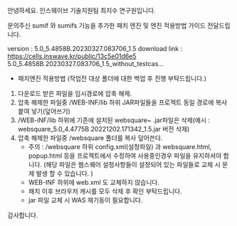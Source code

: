 안녕하세요.
인스웨이브 기술지원팀 최지수 연구원입니다.

문의주신 sumif 와 sumifs 기능을 추가한 패치 엔진 및 엔진 적용방법 가이드 전달드립니다.

version : 5.0_5.4858B.20230327.083706_1.5
download link : https://cells.inswave.kr/public/13c5e01d6e5
 5.0_5.4858B.20230327.083706_1.5_without_testcas...

- 패치엔진 적용방법
(작업전 대상 폴더에 대한 백업 후 진행 부탁드립니다.)
1. 다운로드 받은 파일을 임시경로에 압축 해제.
2. 압축 해제한 파일중 /WEB-INF/lib 하위 JAR파일들을 프로젝트 동일 경로에 복사 붙여 넣기(덮어쓰기)
3. /WEB-iNF/lib 하위에 기존에 설치된 websquare~ .jar파일은 삭제(예시 : websquare_5.0_4.4775B.20221202.171342_1.5.jar 버전 삭제)
4. 압축 해제한 파일중 /websquare 폴더를 복사 덮어쓴다.
    * 주의 : /websquare 하위 config.xml(설정파일) 과 websquare.html, popup.html 등을 프로젝트에서 수정하여 사용중인경우 파일을 유지하셔야 합니다. (해당 파일은 웹스퀘어 설정사항들이 설정되어 있는 파일들로 교체 시 문제 발생 할 수 있습니다.  )
    * WEB-INF 하위에 web.xml 도 교체하지 않습니다.
    * 패치 이후 브라우저 캐시를 모두 삭제 후 확인 부탁드립니다.
    * jar 파일 교체 시 WAS 재기동이 필요합니다. 


감사합니다.
